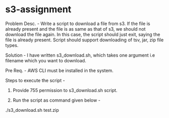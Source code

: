 # s3-assignment

Problem Desc. - Write a script to download a file from s3. If the file is already present and the file is as same as that of s3, we should not download the file again. In this case, the script should just exit, saying the file is already present. Script should support downloading of tsv, jar, zip file types. 

Solution - I have written s3_download.sh, which takes one argument i.e filename which you want to download.

Pre Req. - AWS CLI must be installed in the system.

Steps to execute the script -

1. Provide 755 permission to s3_download.sh script.

2. Run the script as command given below -

 ./s3_download.sh test.zip
 
 
